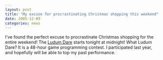 ```yaml
---
layout: post
title: "My excuse for procrastinating Christmas shopping this weekend"
date: 2005-12-09
categories: news
---
```


I've found the perfect excuse to procrastinate Christmas shopping for the entire weekend! The [Ludum Dare](http://ludumdare.com/) starts tonight at midnight! What Ludum Dare? It is a 48-hour game programming contest. I participated last year, and hopefully will be able to top my past performance.